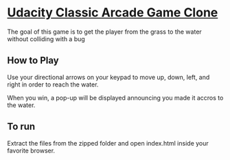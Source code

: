 # [Udacity Classic Arcade Game Clone](https://github.com/udacity/frontend-nanodegree-arcade-game)

The goal of this game is to get the player from the grass to the water without colliding with a bug

## How to Play

Use your directional arrows on your keypad to move up, down, left, and right in order to reach the water.

When you win, a pop-up will be displayed announcing you made it accros to the water.

## To run

Extract the files from the zipped folder and open index.html inside your favorite browser.